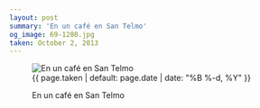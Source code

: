 ```yaml
---
layout: post
summary: 'En un café en San Telmo'
og_image: 69-1280.jpg
taken: October 2, 2013
---
```


<figure class="post" data-src="{{ site.assets_url }}/{{ page.og_image }}">
<img alt="En un café en San Telmo" sizes="(min-width: 700px) 50vw, calc(100vw - 2rem)" src="{{ site.assets_url }}/69-640.jpg" srcset="{{ site.assets_url }}/69-1280.jpg 1280w, {{ site.assets_url }}/69-960.jpg 960w, {{ site.assets_url }}/69-640.jpg 640w, {{ site.assets_url }}/69-320.jpg 320w"/>
<figcaption>
<time>{{ page.taken | default: page.date | date: "%B %-d, %Y" }}</time>
<p>En un café en San Telmo</p>
</figcaption>
</figure>
